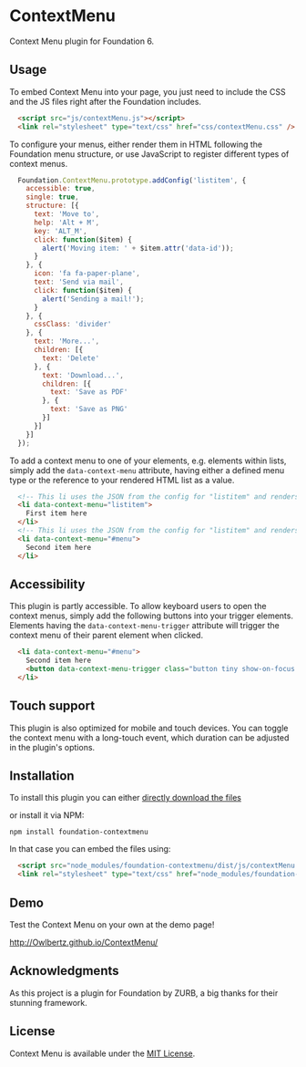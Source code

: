 # ContextMenu
Context Menu plugin for Foundation 6.

## Usage
To embed Context Menu into your page, you just need to include the CSS and the JS files right after the Foundation includes.
```html
  <script src="js/contextMenu.js"></script>
  <link rel="stylesheet" type="text/css" href="css/contextMenu.css" />
```

To configure your menus, either render them in HTML following the Foundation menu structure, or use JavaScript to register different types of context menus.
```js
  Foundation.ContextMenu.prototype.addConfig('listitem', {
    accessible: true,
    single: true,
    structure: [{
      text: 'Move to',
      help: 'Alt + M',
      key: 'ALT_M',  
      click: function($item) {
        alert('Moving item: ' + $item.attr('data-id'));
      }
    }, {
      icon: 'fa fa-paper-plane',
      text: 'Send via mail',  
      click: function($item) {
        alert('Sending a mail!');
      }
    }, {
      cssClass: 'divider'
    }, {
      text: 'More...',
      children: [{
        text: 'Delete'
      }, {
        text: 'Download...',
        children: [{
          text: 'Save as PDF'
        }, {
          text: 'Save as PNG'
        }]
      }]
    }]
  });
```
To add a context menu to one of your elements, e.g. elements within lists, simply add the `data-context-menu` attribute, having either a defined menu type or the reference to your rendered HTML list as a value.
```html
  <!-- This li uses the JSON from the config for "listitem" and renders it as the context menu -->
  <li data-context-menu="listitem">
    First item here
  </li>
  <!-- This li uses the JSON from the config for "listitem" and renders it as the context menu -->
  <li data-context-menu="#menu">
    Second item here
  </li>
```

## Accessibility
This plugin is partly accessible. To allow keyboard users to open the context menus, simply add the following buttons into your trigger elements. Elements having the `data-context-menu-trigger` attribute will trigger the context menu of their parent element when clicked.
```html
  <li data-context-menu="#menu">
    Second item here
    <button data-context-menu-trigger class="button tiny show-on-focus pull-right">Open menu</button>
  </li>
```
## Touch support
This plugin is also optimized for mobile and touch devices. You can toggle the context menu with a long-touch event, which duration can be adjusted in the plugin's options.

## Installation
To install this plugin you can either [directly download the files](https://github.com/Owlbertz/ContextMenu/archive/master.zip)

or install it via NPM:

```shell
npm install foundation-contextmenu
```

In that case you can embed the files using:

```html
  <script src="node_modules/foundation-contextmenu/dist/js/contextMenu.js" type="text/javascript"></script>
  <link rel="stylesheet" type="text/css" href="node_modules/foundation-contextmenu/dist/css/contextMenu.css" />
```

## Demo
Test the Context Menu on your own at the demo page!

http://Owlbertz.github.io/ContextMenu/

## Acknowledgments
As this project is a plugin for Foundation by ZURB, a big thanks for their stunning framework.

## License
Context Menu is available under the [MIT License](http://opensource.org/licenses/MIT).